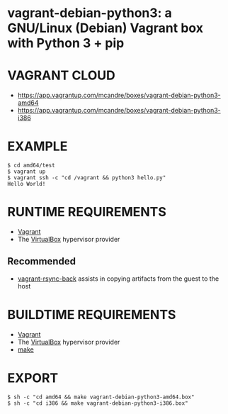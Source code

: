 # vagrant-debian-python3: a GNU/Linux (Debian) Vagrant box with Python 3 + pip

# VAGRANT CLOUD

* https://app.vagrantup.com/mcandre/boxes/vagrant-debian-python3-amd64
* https://app.vagrantup.com/mcandre/boxes/vagrant-debian-python3-i386

# EXAMPLE

```console
$ cd amd64/test
$ vagrant up
$ vagrant ssh -c "cd /vagrant && python3 hello.py"
Hello World!
```

# RUNTIME REQUIREMENTS

* [Vagrant](https://www.vagrantup.com)
* The [VirtualBox](https://www.virtualbox.org) hypervisor provider

## Recommended

* [vagrant-rsync-back](https://github.com/smerrill/vagrant-rsync-back) assists in copying artifacts from the guest to the host

# BUILDTIME REQUIREMENTS

* [Vagrant](https://www.vagrantup.com)
* The [VirtualBox](https://www.virtualbox.org) hypervisor provider
* [make](https://www.gnu.org/software/make/)

# EXPORT

```console
$ sh -c "cd amd64 && make vagrant-debian-python3-amd64.box"
$ sh -c "cd i386 && make vagrant-debian-python3-i386.box"
```
